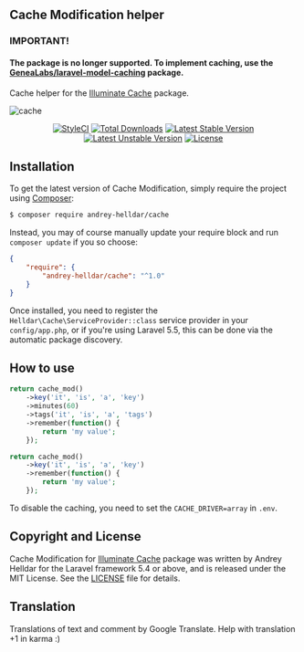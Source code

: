 ## Cache Modification helper

### IMPORTANT!
#### The package is no longer supported. To implement caching, use the [GeneaLabs/laravel-model-caching](https://github.com/GeneaLabs/laravel-model-caching) package.


Cache helper for the [Illuminate Cache](https://github.com/illuminate/cache) package.

![cache](https://user-images.githubusercontent.com/10347617/40197417-1209115a-5a1c-11e8-83b3-02bad51c6e88.png)

<p align="center">
    <a href="https://styleci.io/repos/119809288"><img src="https://styleci.io/repos/119809288/shield" alt="StyleCI" /></a>
    <a href="https://packagist.org/packages/andrey-helldar/cache"><img src="https://img.shields.io/packagist/dt/andrey-helldar/cache.svg?style=flat-square" alt="Total Downloads" /></a>
    <a href="https://packagist.org/packages/andrey-helldar/cache"><img src="https://poser.pugx.org/andrey-helldar/cache/v/stable?format=flat-square" alt="Latest Stable Version" /></a>
    <a href="https://packagist.org/packages/andrey-helldar/cache"><img src="https://poser.pugx.org/andrey-helldar/cache/v/unstable?format=flat-square" alt="Latest Unstable Version" /></a>
    <a href="LICENSE"><img src="https://poser.pugx.org/andrey-helldar/cache/license?format=flat-square" alt="License" /></a>
</p>


## Installation

To get the latest version of Cache Modification, simply require the project using [Composer](https://getcomposer.org/):

```bash
$ composer require andrey-helldar/cache
```

Instead, you may of course manually update your require block and run `composer update` if you so choose:

```json
{
    "require": {
        "andrey-helldar/cache": "^1.0"
    }
}
```

Once installed, you need to register the `Helldar\Cache\ServiceProvider::class` service provider in your `config/app.php`, or if you're using Laravel 5.5, this can be done via the automatic package discovery.


## How to use

```php
return cache_mod()
    ->key('it', 'is', 'a', 'key')
    ->minutes(60)
    ->tags('it', 'is', 'a', 'tags')
    ->remember(function() {
        return 'my value';
    });

return cache_mod()
    ->key('it', 'is', 'a', 'key')
    ->remember(function() {
        return 'my value';
    });
```

To disable the caching, you need to set the `CACHE_DRIVER=array` in `.env`.


## Copyright and License

Cache Modification for [Illuminate Cache](https://github.com/illuminate/cache) package was written by Andrey Helldar for the Laravel framework 5.4 or above, and is released under the MIT License. See the [LICENSE](LICENSE) file for details.


## Translation

Translations of text and comment by Google Translate. Help with translation +1 in karma :)
